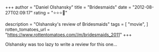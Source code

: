 +++
author = "Daniel Olshansky"
title = "Bridesmaids"
date = "2012-08-27T02:09:17"
rating = "⭐⭐⭐🌟"

description = "Olshansky's review of Bridesmaids"
tags = [
    "movie",
]
rotten_tomatoes_url = "https://www.rottentomatoes.com//m/bridesmaids_2011"
+++

Olshansky was too lazy to write a review for this one...
